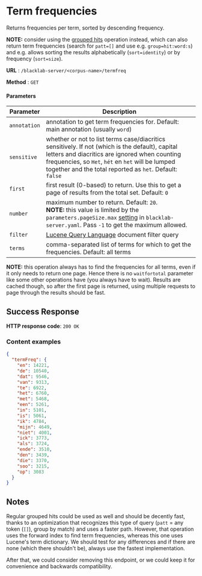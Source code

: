 # Term frequencies

Returns frequencies per term, sorted by descending frequency.

**NOTE:** consider using the [grouped hits](/server/rest-api/search/find-hits.md) operation instead, which can also return term frequencies (search for `patt=[]` and use e.g. `group=hit:word:s`) and e.g. allows sorting the results alphabetically (`sort=identity`) or by frequency (`sort=size`).

**URL** : `/blacklab-server/<corpus-name>/termfreq`

**Method** : `GET`

#### Parameters

| Parameter    | Description                                                                                                                                                                                                                                                       |
|--------------|-------------------------------------------------------------------------------------------------------------------------------------------------------------------------------------------------------------------------------------------------------------------|
| `annotation` | annotation to get term frequencies for. Default: main annotation (usually `word`)                                                                                                                                                                                 |
| `sensitive`  | whether or not to list terms case/diacritics sensitively. If not (which is the default), capital letters and diacritics are ignored when counting frequencies, so `Het`, `hét` en `het` will be lumped together and the total reported as `het`. Default: `false` |
| `first`      | first result (0-based) to return. Use this to get a page of results from the total set. Default: `0`                                                                                                                                                              |
| `number`     | maximum number to return. Default: `20`.<br/>**NOTE:** this value is limited by the `parameters.pageSize.max` [setting](/server/configuration.md#parameters) in `blacklab-server.yaml`. Pass `-1` to get the maximum allowed.                                     |
| `filter`     | [Lucene Query Language](https://lucene.apache.org/core/8_8_1/queryparser/org/apache/lucene/queryparser/classic/package-summary.html#package.description) document filter query                                                                                    |
| `terms`      | comma-separated list of terms for which to get the frequencies. Default: all terms                                                                                                                                                                                |

**NOTE:** this operation always has to find the frequencies for all terms, even if it only needs to return one page.
Hence there is no `waitfortotal` parameter like some other operations have (you always have to wait). Results
are cached though, so after the first page is returned, using multiple requests to page through the results should be fast.

## Success Response

**HTTP response code**: `200 OK`

### Content examples

```json
{
  "termFreq": {
    "en": 14221,
    "de": 10540,
    "dat": 9546,
    "van": 9313,
    "te": 6922,
    "het": 6760,
    "met": 5468,
    "een": 5261,
    "in": 5101,
    "is": 5061,
    "ik": 4784,
    "mijn": 4649,
    "niet": 4001,
    "ick": 3773,
    "als": 3724,
    "ende": 3510,
    "den": 3439,
    "die": 3370,
    "soo": 3215,
    "op": 3083
  }
}
```

## Notes

Regular grouped hits could be used as well and should be decently fast, thanks to an optimization that recognizes this type of query (`patt` = any token (`[]`), group by match) and uses a faster path. However, that operation uses the forward index to find term frequencies, whereas this one uses Lucene's term dictionary. We should test for any differences and if there are none (which there shouldn't be), always use the fastest implementation.

After that, we could consider removing this endpoint, or we could keep it for convenience and backwards compatibility.
